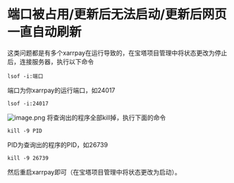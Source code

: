 # 端口被占用/更新后无法启动/更新后网页一直自动刷新
这类问题都是有多个xarrpay在运行导致的，在宝塔项目管理中将状态更改为停止后，连接服务器，执行以下命令
```
lsof -i:端口
```
端口为你xarrpay的运行端口，如24017
```
lsof -i:24017
```
![image.png](https://s2.loli.net/2024/07/25/8CSK3c7vXtZ5zVr.png)
将查询出的程序全部kill掉，执行下面的命令
```
kill -9 PID
```
PID为查询出的程序的PID，如26739
```
kill -9 26739
```
然后重启xarrpay即可（在宝塔项目管理中将状态更改为启动）。